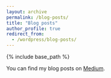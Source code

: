 ```yaml
---
layout: archive
permalink: /blog-posts/
title: "Blog posts"
author_profile: true
redirect_from:
  - /wordpress/blog-posts/
---
```


{% include base_path %}

You can find my blog posts on [Medium](https://ncfrey.medium.com/).

